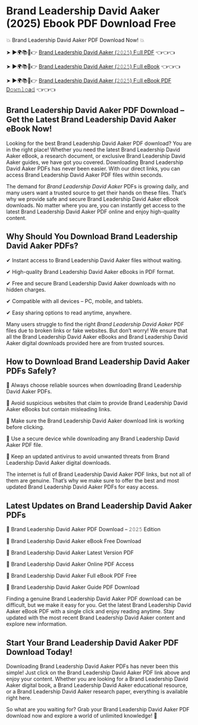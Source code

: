 # Brand Leadership David Aaker (2025) Ebook PDF Download Free

💥 Brand Leadership David Aaker PDF Download Now! 💥

➤ ►🌍📚📱👉 [Brand Leadership David Aaker (𝟸𝟶𝟸𝟻) F𝚞ll PDF](https://getpdf.xyz/brand-leadership-david-aaker) 👈👈👈


➤ ►🌍📚📱👉 [Brand Leadership David Aaker (𝟸𝟶𝟸𝟻) F𝚞ll eBook](https://getpdf.xyz/brand-leadership-david-aaker) 👈👈👈


➤ ►🌍📚📱👉 [Brand Leadership David Aaker (𝟸𝟶𝟸𝟻) F𝚞ll eBook PDF D𝚘𝚠𝚗𝚕𝚘a𝚍](https://getpdf.xyz/brand-leadership-david-aaker) 👈👈👈


## Brand Leadership David Aaker PDF Download – Get the Latest Brand Leadership David Aaker eBook Now!

Looking for the best Brand Leadership David Aaker PDF download? You are in the right place! Whether you need the latest Brand Leadership David Aaker eBook, a research document, or exclusive Brand Leadership David Aaker guides, we have got you covered. Downloading Brand Leadership David Aaker PDFs has never been easier. With our direct links, you can access Brand Leadership David Aaker PDF files within seconds.

The demand for *Brand Leadership David Aaker* PDFs is growing daily, and many users want a trusted source to get their hands on these files. That’s why we provide safe and secure Brand Leadership David Aaker eBook downloads. No matter where you are, you can instantly get access to the latest Brand Leadership David Aaker PDF online and enjoy high-quality content.

## Why Should You Download Brand Leadership David Aaker PDFs?

✔ Instant access to Brand Leadership David Aaker files without waiting.

✔ High-quality Brand Leadership David Aaker eBooks in PDF format.

✔ Free and secure Brand Leadership David Aaker downloads with no hidden charges.

✔ Compatible with all devices – PC, mobile, and tablets.

✔ Easy sharing options to read anytime, anywhere.

Many users struggle to find the right *Brand Leadership David Aaker* PDF files due to broken links or fake websites. But don’t worry! We ensure that all the Brand Leadership David Aaker eBooks and Brand Leadership David Aaker digital downloads provided here are from trusted sources.

## How to Download Brand Leadership David Aaker PDFs Safely?

📌 Always choose reliable sources when downloading Brand Leadership David Aaker PDFs.

📌 Avoid suspicious websites that claim to provide Brand Leadership David Aaker eBooks but contain misleading links.

📌 Make sure the Brand Leadership David Aaker download link is working before clicking.

📌 Use a secure device while downloading any Brand Leadership David Aaker PDF file.

📌 Keep an updated antivirus to avoid unwanted threats from Brand Leadership David Aaker digital downloads.

The internet is full of Brand Leadership David Aaker PDF links, but not all of them are genuine. That’s why we make sure to offer the best and most updated Brand Leadership David Aaker PDFs for easy access.

## Latest Updates on Brand Leadership David Aaker PDFs

🔹 Brand Leadership David Aaker PDF Download – 𝟸𝟶𝟸𝟻 Edition

🔹 Brand Leadership David Aaker eBook Free Download

🔹 Brand Leadership David Aaker Latest Version PDF

🔹 Brand Leadership David Aaker Online PDF Access

🔹 Brand Leadership David Aaker Full eBook PDF Free

🔹 Brand Leadership David Aaker Guide PDF Download

Finding a genuine Brand Leadership David Aaker PDF download can be difficult, but we make it easy for you. Get the latest Brand Leadership David Aaker eBook PDF with a single click and enjoy reading anytime. Stay updated with the most recent Brand Leadership David Aaker content and explore new information.

## Start Your Brand Leadership David Aaker PDF Download Today!

Downloading Brand Leadership David Aaker PDFs has never been this simple! Just click on the Brand Leadership David Aaker PDF link above and enjoy your content. Whether you are looking for a Brand Leadership David Aaker digital book, a Brand Leadership David Aaker educational resource, or a Brand Leadership David Aaker research paper, everything is available right here.

So what are you waiting for? Grab your Brand Leadership David Aaker PDF download now and explore a world of unlimited knowledge! 🚀